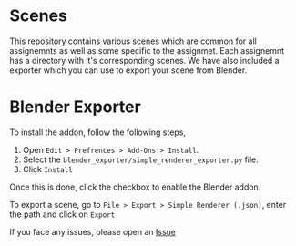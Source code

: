 # Scenes

This repository contains various scenes which are common for all assignemnts as well as some specific to the assignmet.
Each assignemnt has a directory with it's corresponding scenes.
We have also included a exporter which you can use to export your scene from Blender.

# Blender Exporter
To install the addon, follow the following steps,

1. Open `Edit > Prefrences > Add-Ons > Install`.
2. Select the `blender_exporter/simple_renderer_exporter.py` file.
3. Click `Install`

Once this is done, click the checkbox to enable the Blender addon.

To export a scene, go to `File > Export > Simple Renderer (.json)`, enter the path and click on `Export`

If you face any issues, please open an [Issue](https://github.com/cs7-302-graphics/scenes/issues)
